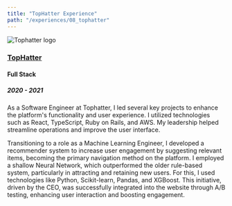 ```yaml
---
title: "TopHatter Experience"
path: "/experiences/08_tophatter"
---
```


<img alt="Tophatter logo" src="/company-logos/tophatter.webp">

### [TopHatter](https://www.tophatter.com/)
#### Full Stack
##### 2020 - 2021
As a Software Engineer at Tophatter, I led several key projects to enhance the platform's functionality and user experience. I utilized technologies such as React, TypeScript, Ruby on Rails, and AWS. My leadership helped streamline operations and improve the user interface.

Transitioning to a role as a Machine Learning Engineer, I developed a recommender system to increase user engagement by suggesting relevant items, becoming the primary navigation method on the platform. I employed a shallow Neural Network, which outperformed the older rule-based system, particularly in attracting and retaining new users. For this, I used technologies like Python, Scikit-learn, Pandas, and XGBoost. This initiative, driven by the CEO, was successfully integrated into the website through A/B testing, enhancing user interaction and boosting engagement.

